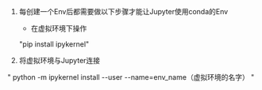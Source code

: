 1. 每创建一个Env后都需要做以下步骤才能让Jupyter使用conda的Env
   - 在虚拟环境下操作

    "pip install ipykernel"

2. 将虚拟环境与Jupyter连接

" python -m ipykernel install --user --name=env_name（虚拟环境的名字）
" 